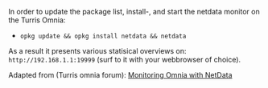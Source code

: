 In order to update the package list, install-, and start the netdata monitor on the Turris Omnia:

- `opkg update && opkg install netdata && netdata`

As a result it presents various statisical overviews on: `http://192.168.1.1:19999` (surf to it with your webbrowser of choice).

Adapted from (Turris omnia forum): [Monitoring Omnia with NetData][1]

<!-- REFERENCES -->

[1]:https://forum.turris.cz/t/monitoring-omnia-with-netdata/3179/9
